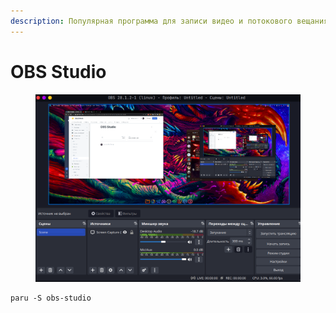 ```yaml
---
description: Популярная программа для записи видео и потокового вещания
---
```


# OBS Studio

<figure><img src="../../.gitbook/assets/image.png" alt=""><figcaption></figcaption></figure>

```shell
paru -S obs-studio
```
